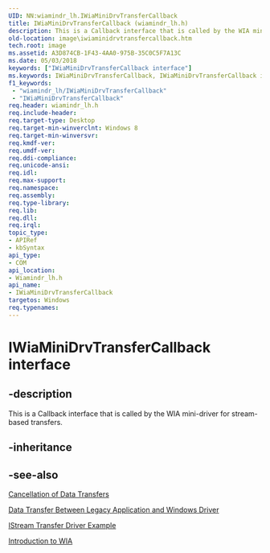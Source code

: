 ```yaml
---
UID: NN:wiamindr_lh.IWiaMiniDrvTransferCallback
title: IWiaMiniDrvTransferCallback (wiamindr_lh.h)
description: This is a Callback interface that is called by the WIA mini-driver for stream-based transfers.
old-location: image\iwiaminidrvtransfercallback.htm
tech.root: image
ms.assetid: A3D874CB-1F43-4AA0-975B-35C0C5F7A13C
ms.date: 05/03/2018
keywords: ["IWiaMiniDrvTransferCallback interface"]
ms.keywords: IWiaMiniDrvTransferCallback, IWiaMiniDrvTransferCallback interface [Imaging Devices], IWiaMiniDrvTransferCallback interface [Imaging Devices],described, image.iwiaminidrvtransfercallback, wiamindr_lh/IWiaMiniDrvTransferCallback
f1_keywords:
 - "wiamindr_lh/IWiaMiniDrvTransferCallback"
 - "IWiaMiniDrvTransferCallback"
req.header: wiamindr_lh.h
req.include-header: 
req.target-type: Desktop
req.target-min-winverclnt: Windows 8
req.target-min-winversvr: 
req.kmdf-ver: 
req.umdf-ver: 
req.ddi-compliance: 
req.unicode-ansi: 
req.idl: 
req.max-support: 
req.namespace: 
req.assembly: 
req.type-library: 
req.lib: 
req.dll: 
req.irql: 
topic_type:
- APIRef
- kbSyntax
api_type:
- COM
api_location:
- Wiamindr_lh.h
api_name:
- IWiaMiniDrvTransferCallback
targetos: Windows
req.typenames: 
---
```


# IWiaMiniDrvTransferCallback interface

## -description

This is a Callback interface that is called by the WIA mini-driver for stream-based transfers.

## -inheritance

## -see-also

[Cancellation of Data Transfers](https://docs.microsoft.com/windows-hardware/drivers/image/cancellation-of-data-transfers-in-windows-vista)

[Data Transfer Between Legacy Application and Windows Driver](https://docs.microsoft.com/windows-hardware/drivers/image/data-transfer-between-legacy-application-and-windows-vista-driver)

[IStream Transfer Driver Example](https://docs.microsoft.com/windows-hardware/drivers/image/istream-transfer-driver-example)

[Introduction to WIA](https://docs.microsoft.com/windows-hardware/drivers/image/introduction-to-wia)
